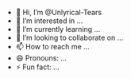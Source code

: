 - 👋 Hi, I’m @Unlyrical-Tears
- 👀 I’m interested in ...
- 🌱 I’m currently learning ...
- 💞️ I’m looking to collaborate on ...
- 📫 How to reach me ...
- 😄 Pronouns: ...
- ⚡ Fun fact: ...

<!---
Unlyrical-Tears/Unlyrical-Tears is a ✨ special ✨ repository because its `README.md` (this file) appears on your GitHub profile.
You can click the Preview link to take a look at your changes.
--->
